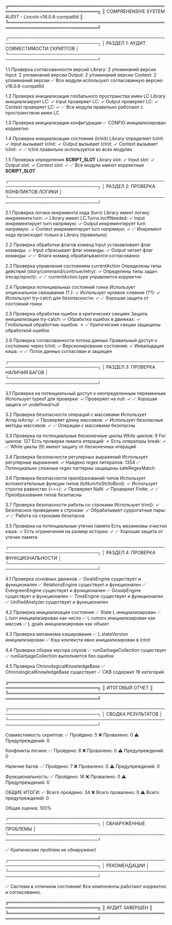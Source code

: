 ╔══════════════════════════════════════════════════════════════════════════════╗
║           COMPREHENSIVE SYSTEM AUDIT - Lincoln v16.0.8-compat6d             ║
╚══════════════════════════════════════════════════════════════════════════════╝

┌──────────────────────────────────────────────────────────────────────────────┐
│ РАЗДЕЛ 1: АУДИТ СОВМЕСТИМОСТИ СКРИПТОВ                                       │
└──────────────────────────────────────────────────────────────────────────────┘

1.1 Проверка согласованности версий
  Library: 2 упоминаний версии
  Input: 2 упоминаний версии
  Output: 2 упоминаний версии
  Context: 2 упоминаний версии
  ✅ Все модули используют согласованную версию v16.0.8-compat6d

1.2 Проверка инициализации глобального пространства имен LC
  Library инициализирует LC: ✓
  Input проверяет LC: ✓
  Output проверяет LC: ✓
  Context проверяет LC: ✓
  ✅ Все модули правильно работают с пространством имен LC

1.3 Проверка инициализации конфигурации
  ✅ CONFIG инициализирован корректно

1.4 Проверка инициализации состояния (lcInit)
  Library определяет lcInit: ✓
  Input вызывает lcInit: ✓
  Output вызывает lcInit: ✓
  Context вызывает lcInit: ✓
  ✅ lcInit правильно используется во всех модулях

1.5 Проверка определения __SCRIPT_SLOT__
  Library slot: ✓
  Input slot: ✓
  Output slot: ✓
  Context slot: ✓
  ✅ Все модули имеют корректные __SCRIPT_SLOT__

┌──────────────────────────────────────────────────────────────────────────────┐
│ РАЗДЕЛ 2: ПРОВЕРКА КОНФЛИКТОВ ЛОГИКИ                                         │
└──────────────────────────────────────────────────────────────────────────────┘

2.1 Проверка логики инкремента хода (turn)
  Library имеет логику инкремента turn: ✓
  Library имеет LC.Turns.incIfNeeded: ✓
  Input инкрементирует turn напрямую: ✓
  Output инкрементирует turn напрямую: ✓
  Context инкрементирует turn напрямую: ✓
  ✅ Инкремент хода происходит только в Library (правильно)

2.2 Проверка обработки флагов команд
  Input устанавливает флаг команды: ✓
  Input сбрасывает флаг команды: ✓
  Output читает флаг команды: ✓
  ✅ Флаги команд обрабатываются согласованно

2.3 Проверка управления состоянием currentAction
  Определены типы действий (story/command/continue/retry): ✓
  Определены типы задач (recap/epoch): ✓
  ✅ currentAction.type управляется корректно

2.4 Проверка потенциальных состояний гонки
  Использует опциональное связывание (?.): ✓
  Использует нулевое слияние (??): ✓
  Использует try-catch для безопасности: ✓
  ✅ Хорошая защита от состояний гонки

2.5 Проверка обработки ошибок в критических секциях
  Защита инициализации try-catch: ✓
  Обработка ошибок в движках: ✓
  Глобальный обработчик ошибок: ✗
  ✅ Критические секции защищены обработкой ошибок

2.6 Проверка согласованности потока данных
  Правильный доступ к состоянию через lcInit: ✓
  Версионирование состояния: ✓
  Инвалидация кэша: ✓
  ✅ Поток данных согласован и защищен

┌──────────────────────────────────────────────────────────────────────────────┐
│ РАЗДЕЛ 3: ПРОВЕРКА НАЛИЧИЯ БАГОВ                                             │
└──────────────────────────────────────────────────────────────────────────────┘

3.1 Проверка на потенциальный доступ к неопределенным переменным
  Использует typeof для проверки: ✓
  Проверяет на null: ✓
  ✅ Хорошая защита от undefined/null

3.2 Проверка безопасности операций с массивами
  Использует Array.isArray: ✓
  Проверяет длину массивов: ✓
  Использует безопасные методы массивов: ✓
  ✅ Операции с массивами безопасны

3.3 Проверка на потенциальные бесконечные циклы
  While циклов: 9
  For циклов: 127
  Есть проверки лимита итераций: ✗
  Есть операторы break: ✓
  ✅ While циклы (9) имеют защиту от бесконечных итераций

3.4 Проверка безопасности регулярных выражений
  Использует регулярные выражения: ✓
  Найдено regex литералов: 1354
  ✅ Потенциально сложные regex паттерны защищены safeRegexMatch

3.6 Проверка безопасности преобразований типов
  Использует вспомогательные функции типов (toNum/toStr/toBool): ✓
  Использует строгое равенство (===): ✓
  Проверяет NaN: ✓
  Проверяет Finite: ✓
  ✅ Преобразования типов безопасны

3.7 Проверка безопасности работы со строками
  Использует trim(): ✓
  Безопасное приведение к строкам: ✓
  Обрабатывает суррогатные пары: ✓
  ✅ Работа со строками безопасна

3.5 Проверка на потенциальные утечки памяти
  Есть механизмы очистки кэша: ✓
  Есть ограничения на размер истории: ✓
  ✅ Хорошая защита от утечек памяти

┌──────────────────────────────────────────────────────────────────────────────┐
│ РАЗДЕЛ 4: ПРОВЕРКА ФУНКЦИОНАЛЬНОСТИ                                          │
└──────────────────────────────────────────────────────────────────────────────┘

4.1 Проверка основных движков
  ✅ GoalsEngine существует и функционален
  ✅ RelationsEngine существует и функционален
  ✅ EvergreenEngine существует и функционален
  ✅ GossipEngine существует и функционален
  ✅ TimeEngine существует и функционален
  ✅ UnifiedAnalyzer существует и функционален

4.2 Проверка инициализации состояния
  ✅ State L инициализирован
  ✅ L.turn инициализирован как число
  ✅ L.rumors инициализирован как массив
  ✅ L.goals инициализирован как объект

4.3 Проверка механизма кэширования
  ✅ L.stateVersion инициализирован
  ✅ Кэш контекста явно инициализирован в lcInit

4.4 Проверка сборки мусора слухов
  ✅ runGarbageCollection существует
  ✅ runGarbageCollection выполняется без ошибок

4.5 Проверка ChronologicalKnowledgeBase
  ✅ ChronologicalKnowledgeBase существует
  ✅ CKB содержит 16 категорий

╔══════════════════════════════════════════════════════════════════════════════╗
║                           ИТОГОВЫЙ ОТЧЕТ                                     ║
╚══════════════════════════════════════════════════════════════════════════════╝

┌──────────────────────────────────────────────────────────────────────────────┐
│ СВОДКА РЕЗУЛЬТАТОВ                                                           │
└──────────────────────────────────────────────────────────────────────────────┘

Совместимость скриптов:
  ✅ Пройдено: 5
  ❌ Провалено: 0
  ⚠  Предупреждений: 0

Конфликты логики:
  ✅ Пройдено: 6
  ❌ Провалено: 0
  ⚠  Предупреждений: 0

Наличие багов:
  ✅ Пройдено: 7
  ❌ Провалено: 0
  ⚠  Предупреждений: 0

Функциональность:
  ✅ Пройдено: 16
  ❌ Провалено: 0
  ⚠  Предупреждений: 0

ОБЩИЕ ИТОГИ:
  ✅ Всего пройдено: 34
  ❌ Всего провалено: 0
  ⚠  Всего предупреждений: 0

Общая оценка: 100%

┌──────────────────────────────────────────────────────────────────────────────┐
│ ОБНАРУЖЕННЫЕ ПРОБЛЕМЫ                                                        │
└──────────────────────────────────────────────────────────────────────────────┘

✅ Критических проблем не обнаружено!

┌──────────────────────────────────────────────────────────────────────────────┐
│ РЕКОМЕНДАЦИИ                                                                 │
└──────────────────────────────────────────────────────────────────────────────┘

✅ Система в отличном состоянии!
   Все компоненты работают корректно и согласованно.

╔══════════════════════════════════════════════════════════════════════════════╗
║                      АУДИТ ЗАВЕРШЕН                                          ║
╚══════════════════════════════════════════════════════════════════════════════╝
